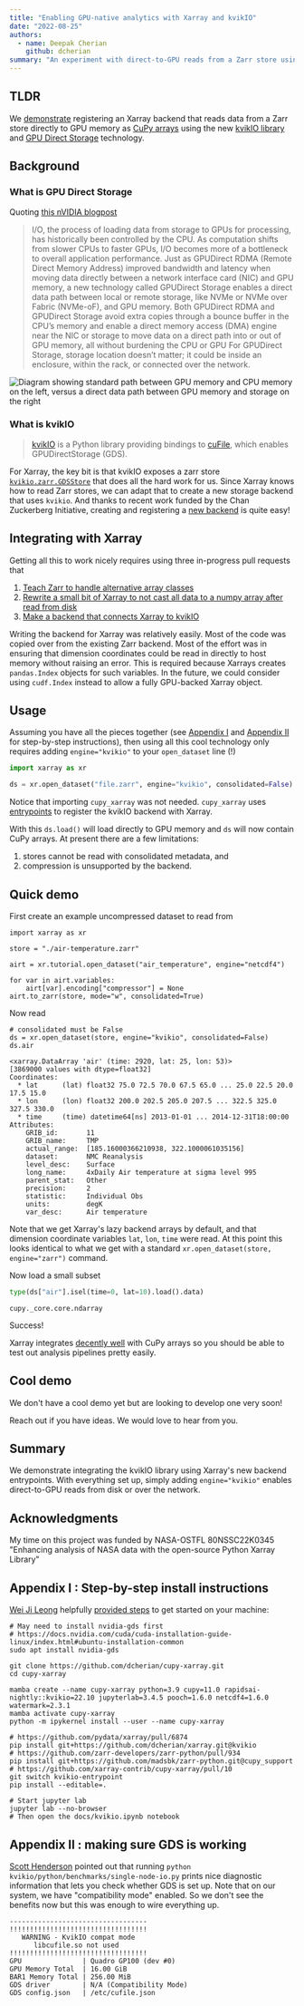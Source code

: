 ```yaml
---
title: "Enabling GPU-native analytics with Xarray and kvikIO"
date: "2022-08-25"
authors:
  - name: Deepak Cherian
    github: dcherian
summary: "An experiment with direct-to-GPU reads from a Zarr store using Xarray."
---
```


## TLDR

We [demonstrate](https://github.com/xarray-contrib/cupy-xarray/pull/10) registering an Xarray backend that reads data from a Zarr store directly to GPU memory as [CuPy arrays](https://cupy.dev) using the new [kvikIO library](https://docs.rapids.ai/api/kvikio/stable/) and [GPU Direct Storage](https://developer.nvidia.com/blog/gpudirect-storage/) technology.

## Background

### What is GPU Direct Storage

Quoting [this nVIDIA blogpost](https://developer.nvidia.com/blog/gpudirect-storage/)

> I/O, the process of loading data from storage to GPUs for processing, has historically been controlled by the CPU. As computation shifts from slower CPUs to faster GPUs, I/O becomes more of a bottleneck to overall application performance.
> Just as GPUDirect RDMA (Remote Direct Memory Address) improved bandwidth and latency when moving data directly between a network interface card (NIC) and GPU memory, a new technology called GPUDirect Storage enables a direct data path between local or remote storage, like NVMe or NVMe over Fabric (NVMe-oF), and GPU memory.
> Both GPUDirect RDMA and GPUDirect Storage avoid extra copies through a bounce buffer in the CPU’s memory and enable a direct memory access (DMA) engine near the NIC or storage to move data on a direct path into or out of GPU memory, all without burdening the CPU or GPU
> For GPUDirect Storage, storage location doesn’t matter; it could be inside an enclosure, within the rack, or connected over the network.

![Diagram showing standard path between GPU memory and CPU memory on the left, versus a direct data path between GPU memory and storage on the right](https://developer.nvidia.com/blog/wp-content/uploads/2019/08/GPUDirect-Fig-1-New.png)

### What is kvikIO

> [kvikIO](https://github.com/rapidsai/kvikio) is a Python library providing bindings to [cuFile](https://docs.nvidia.com/gpudirect-storage/api-reference-guide/index.html#introduction), which enables GPUDirectStorage (GDS).

For Xarray, the key bit is that kvikIO exposes a zarr store [`kvikio.zarr.GDSStore`](https://docs.rapids.ai/api/kvikio/stable/api.html#zarr) that does all the hard work for us. Since Xarray knows how to read Zarr stores, we can adapt that to create a new storage backend that uses `kvikio`. And thanks to recent work funded by the Chan Zuckerberg Initiative, creating and registering a [new backend](https://docs.xarray.dev/en/stable/internals/how-to-add-new-backend.html) is quite easy!

## Integrating with Xarray

Getting all this to work nicely requires using three in-progress pull requests that

1. [Teach Zarr to handle alternative array classes](https://github.com/zarr-developers/zarr-python/pull/934)
2. [Rewrite a small bit of Xarray to not cast all data to a numpy array after read from disk](https://github.com/pydata/xarray/pull/6874)
3. [Make a backend that connects Xarray to kvikIO](https://github.com/xarray-contrib/cupy-xarray/pull/10)

Writing the backend for Xarray was relatively easily. Most of the code was copied over from the existing Zarr backend. Most of the effort was in ensuring that dimension coordinates could be read in directly to host memory without raising an error. This is required because Xarrays creates `pandas.Index` objects for such variables. In the future, we could consider using `cudf.Index` instead to allow a fully GPU-backed Xarray object.

## Usage

Assuming you have all the pieces together (see [Appendix I]() and [Appendix II]() for step-by-step instructions), then using all this cool technology only requires adding `engine="kvikio"` to your `open_dataset` line (!)

```python
import xarray as xr

ds = xr.open_dataset("file.zarr", engine="kvikio", consolidated=False)
```

Notice that importing `cupy_xarray` was not needed. `cupy_xarray` uses [entrypoints](https://packaging.python.org/en/latest/specifications/entry-points/) to register the kvikIO backend with Xarray.

With this `ds.load()` will load directly to GPU memory and `ds` will now contain CuPy arrays. At present there are a few limitations:

1. stores cannot be read with consolidated metadata, and
2. compression is unsupported by the backend.

## Quick demo

First create an example uncompressed dataset to read from

```
import xarray as xr

store = "./air-temperature.zarr"

airt = xr.tutorial.open_dataset("air_temperature", engine="netcdf4")

for var in airt.variables:
    airt[var].encoding["compressor"] = None
airt.to_zarr(store, mode="w", consolidated=True)
```

Now read

```
# consolidated must be False
ds = xr.open_dataset(store, engine="kvikio", consolidated=False)
ds.air
```

```
<xarray.DataArray 'air' (time: 2920, lat: 25, lon: 53)>
[3869000 values with dtype=float32]
Coordinates:
  * lat      (lat) float32 75.0 72.5 70.0 67.5 65.0 ... 25.0 22.5 20.0 17.5 15.0
  * lon      (lon) float32 200.0 202.5 205.0 207.5 ... 322.5 325.0 327.5 330.0
  * time     (time) datetime64[ns] 2013-01-01 ... 2014-12-31T18:00:00
Attributes:
    GRIB_id:       11
    GRIB_name:     TMP
    actual_range:  [185.16000366210938, 322.1000061035156]
    dataset:       NMC Reanalysis
    level_desc:    Surface
    long_name:     4xDaily Air temperature at sigma level 995
    parent_stat:   Other
    precision:     2
    statistic:     Individual Obs
    units:         degK
    var_desc:      Air temperature
```

Note that we get Xarray's lazy backend arrays by default, and that dimension coordinate variables `lat`, `lon`, `time` were read. At this point this looks identical to what we get with a standard `xr.open_dataset(store, engine="zarr")` command.

Now load a small subset

```python
type(ds["air"].isel(time=0, lat=10).load().data)
```

```
cupy._core.core.ndarray
```

Success!

Xarray integrates [decently well](https://cupy-xarray.readthedocs.io/quickstart.html) with CuPy arrays so you should be able to test out analysis pipelines pretty easily.

## Cool demo

We don't have a cool demo yet but are looking to develop one very soon!

Reach out if you have ideas. We would love to hear from you.

## Summary

We demonstrate integrating the kvikIO library using Xarray's new backend entrypoints. With everything set up, simply adding `engine="kvikio"` enables direct-to-GPU reads from disk or over the network.

## Acknowledgments

My time on this project was funded by NASA-OSTFL 80NSSC22K0345 "Enhancing analysis of NASA data with the open-source Python Xarray Library"

## Appendix I : Step-by-step install instructions

[Wei Ji Leong](https://github.com/weiji14) helpfully [provided steps](https://discourse.pangeo.io/t/favorite-way-to-go-from-netcdf-xarray-to-torch-tf-jax-et-al/2663/2) to get started on your machine:

```
# May need to install nvidia-gds first
# https://docs.nvidia.com/cuda/cuda-installation-guide-linux/index.html#ubuntu-installation-common
sudo apt install nvidia-gds

git clone https://github.com/dcherian/cupy-xarray.git
cd cupy-xarray

mamba create --name cupy-xarray python=3.9 cupy=11.0 rapidsai-nightly::kvikio=22.10 jupyterlab=3.4.5 pooch=1.6.0 netcdf4=1.6.0 watermark=2.3.1
mamba activate cupy-xarray
python -m ipykernel install --user --name cupy-xarray

# https://github.com/pydata/xarray/pull/6874
pip install git+https://github.com/dcherian/xarray.git@kvikio
# https://github.com/zarr-developers/zarr-python/pull/934
pip install git+https://github.com/madsbk/zarr-python.git@cupy_support
# https://github.com/xarray-contrib/cupy-xarray/pull/10
git switch kvikio-entrypoint
pip install --editable=.

# Start jupyter lab
jupyter lab --no-browser
# Then open the docs/kvikio.ipynb notebook
```

## Appendix II : making sure GDS is working

[Scott Henderson](https://github.com/scottyhq) pointed out that running `python kvikio/python/benchmarks/single-node-io.py` prints nice diagnostic information that lets you check whether GDS is set up. Note that on our system, we have "compatibility mode" enabled. So we don't see the benefits now but this was enough to wire everything up.

```
----------------------------------
!!!!!!!!!!!!!!!!!!!!!!!!!!!!!!!!!!
   WARNING - KvikIO compat mode
      libcufile.so not used
!!!!!!!!!!!!!!!!!!!!!!!!!!!!!!!!!!
GPU               | Quadro GP100 (dev #0)
GPU Memory Total  | 16.00 GiB
BAR1 Memory Total | 256.00 MiB
GDS driver        | N/A (Compatibility Mode)
GDS config.json   | /etc/cufile.json
```
